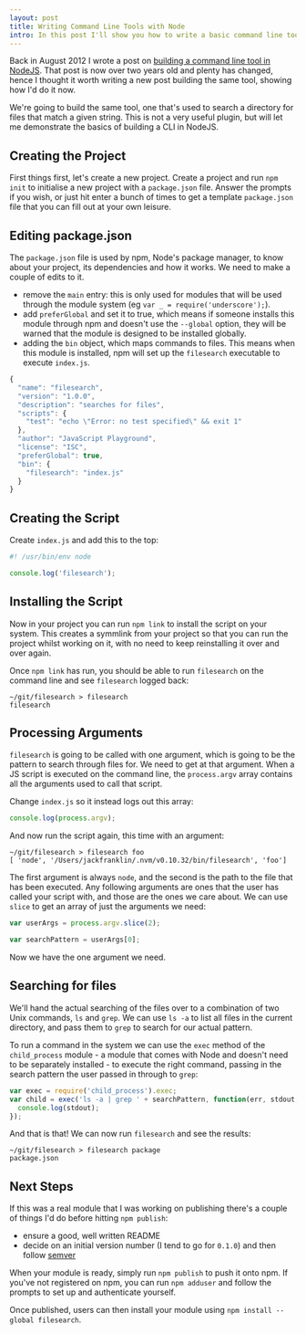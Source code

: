 ```yaml
---
layout: post
title: Writing Command Line Tools with Node
intro: In this post I'll show you how to write a basic command line tool using Node.js
---
```


Back in August 2012 I wrote a post on [building a command line tool in NodeJS](/blog/2012/08/writing-a-command-line-node-tool/). That post is now over two years old and plenty has changed, hence I thought it worth writing a new post building the same tool, showing how I'd do it now.

We're going to build the same tool, one that's used to search a directory for files that match a given string. This is not a very useful plugin, but will let me demonstrate the basics of building a CLI in NodeJS.

## Creating the Project

First things first, let's create a new project. Create a project and run `npm init` to initialise a new project with a `package.json` file. Answer the prompts if you wish, or just hit enter a bunch of times to get a template `package.json` file that you can fill out at your own leisure.

## Editing package.json

The `package.json` file is used by npm, Node's package manager, to know about your project, its dependencies and how it works. We need to make a couple of edits to it.

- remove the `main` entry: this is only used for modules that will be used through the module system (eg `var _ = require('underscore');`).
- add `preferGlobal` and set it to true, which means if someone installs this module through npm and doesn't use the `--global` option, they will be warned that the module is designed to be installed globally.
- adding the `bin` object, which maps commands to files. This means when this module is installed, npm will set up the `filesearch` executable to execute `index.js`.

```javascript
{
  "name": "filesearch",
  "version": "1.0.0",
  "description": "searches for files",
  "scripts": {
    "test": "echo \"Error: no test specified\" && exit 1"
  },
  "author": "JavaScript Playground",
  "license": "ISC",
  "preferGlobal": true,
  "bin": {
    "filesearch": "index.js"
  }
}
```

## Creating the Script

Create `index.js` and add this to the top:

```js
#! /usr/bin/env node

console.log('filesearch');
```

## Installing the Script

Now in your project you can run `npm link` to install the script on your system. This creates a symmlink from your project so that you can run the project whilst working on it, with no need to keep reinstalling it over and over again.

Once `npm link` has run, you should be able to run `filesearch` on the command line and see `filesearch` logged back:

```
~/git/filesearch > filesearch
filesearch
```

## Processing Arguments

`filesearch` is going to be called with one argument, which is going to be the pattern to search through files for. We need to get at that argument. When a JS script is executed on the command line, the `process.argv` array contains all the arguments used to call that script.

Change `index.js` so it instead logs out this array:

```js
console.log(process.argv);
```

And now run the script again, this time with an argument:

```
~/git/filesearch > filesearch foo
[ 'node', '/Users/jackfranklin/.nvm/v0.10.32/bin/filesearch', 'foo']
```

The first argument is always `node`, and the second is the path to the file that has been executed. Any following arguments are ones that the user has called your script with, and those are the ones we care about. We can use `slice` to get an array of just the arguments we need:


```javascript
var userArgs = process.argv.slice(2);

var searchPattern = userArgs[0];
```

Now we have the one argument we need.

## Searching for files

We'll hand the actual searching of the files over to a combination of two Unix commands, `ls` and `grep`. We can use `ls -a` to list all files in the current directory, and pass them to `grep` to search for our actual pattern.

To run a command in the system we can use the `exec` method of the `child_process` module - a module that comes with Node and doesn't need to be separately installed - to execute the right command, passing in the search pattern the user passed in through to `grep`:

```javascript
var exec = require('child_process').exec;
var child = exec('ls -a | grep ' + searchPattern, function(err, stdout, stderr) {
  console.log(stdout);
});
```

And that is that! We can now run `filesearch` and see the results:

```
~/git/filesearch > filesearch package
package.json
```

## Next Steps

If this was a real module that I was working on publishing there's a couple of things I'd do before hitting `npm publish`:

- ensure a good, well written README
- decide on an initial version number (I tend to go for `0.1.0`) and then follow [semver](http://semver.org/)

When your module is ready, simply run `npm publish` to push it onto npm. If you've not registered on npm, you can run `npm adduser` and follow the prompts to set up and authenticate yourself.

Once published, users can then install your module using `npm install --global filesearch`.
